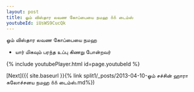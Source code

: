 ```yaml
---
layout: post
title: ஓம் விஸ்தார லவண கோப்பையை நமஹ ௧௧ டைம்ஸ்
youtubeId: iUsWS9CucQk
---
```

 
 
 ஓம் விஸ்தார லவண கோப்பையை நமஹ  
 
 -  யார் மிகவும் பரந்த உப்பு கிணறு போன்றவர் 
 
  
 
  
 
 
 
 
 
 


{% include youtubePlayer.html id=page.youtubeId %}
 
[Next]({{ site.baseurl }}{% link  split1/_posts/2013-04-10-ஓம் சச்சின் ஹாரா சுலோச்சனய நமஹ ௧௧ டைம்ஸ்.md%})
 
